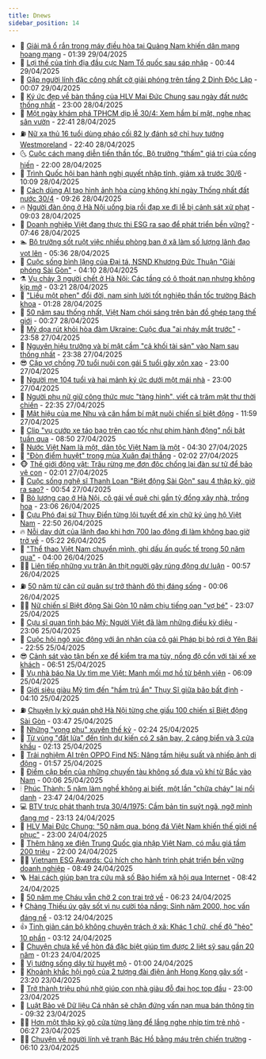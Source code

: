 ```yaml
---
title: Dnews
sidebar_position: 14
---
```


<!-- dantri-dnews:START -->
- 🤠 [Giải mã ổ rắn trong máy điều hòa tại Quảng Nam khiến dân mạng hoang mang](https://dantri.com.vn/khoa-hoc/giai-ma-o-ran-trong-may-dieu-hoa-tai-quang-nam-khien-dan-mang-hoang-mang-20250429014611207.htm) - 01:39 29/04/2025
- 🌈 [Lợi thế của tỉnh địa đầu cực Nam Tổ quốc sau sáp nhập](https://dantri.com.vn/xa-hoi/loi-the-cua-tinh-dia-dau-cuc-nam-to-quoc-sau-sap-nhap-20250428153549765.htm) - 00:44 29/04/2025
- 🐎 [Gặp người lính đặc công phất cờ giải phóng trên tầng 2 Dinh Độc Lập](https://dantri.com.vn/xa-hoi/gap-nguoi-linh-dac-cong-phat-co-giai-phong-tren-tang-2-dinh-doc-lap-20250419130717625.htm) - 00:07 29/04/2025
- 👹 [Ký ức đẹp về bàn thắng của HLV Mai Đức Chung sau ngày đất nước thống nhất](https://dantri.com.vn/the-thao/ky-uc-dep-ve-ban-thang-cua-hlv-mai-duc-chung-sau-ngay-dat-nuoc-thong-nhat-20250428022415325.htm) - 23:00 28/04/2025
- 🫶 [Một ngày khám phá TPHCM dịp lễ 30/4: Xem hầm bí mật, nghe nhạc sân vườn](https://dantri.com.vn/du-lich/mot-ngay-kham-pha-tphcm-dip-le-304-xem-ham-bi-mat-nghe-nhac-san-vuon-20250426203447036.htm) - 22:41 28/04/2025
- ⛽️ [Nữ xạ thủ 16 tuổi dùng pháo cối 82 ly đánh sở chỉ huy tướng Westmoreland](https://dantri.com.vn/doi-song/nu-xa-thu-16-tuoi-dung-phao-coi-82-ly-danh-so-chi-huy-tuong-westmoreland-20250420062849992.htm) - 22:40 28/04/2025
- 🌜 [Cuộc cách mạng diễn tiến thần tốc, Bộ trưởng &quot;thấm&quot; giá trị của cống hiến](https://dantri.com.vn/noi-vu/cuoc-cach-mang-dien-tien-than-toc-bo-truong-tham-gia-tri-cua-cong-hien-20250428200816910.htm) - 22:00 28/04/2025
- 💪 [Trình Quốc hội ban hành nghị quyết nhập tỉnh, giảm xã trước 30/6](https://dantri.com.vn/noi-vu/trinh-quoc-hoi-ban-hanh-nghi-quyet-nhap-tinh-giam-xa-truoc-306-20250428163913918.htm) - 10:09 28/04/2025
- 🎊 [Cách dùng AI tạo hình ảnh hòa cùng không khí ngày Thống nhất đất nước 30/4](https://dantri.com.vn/cong-nghe/cach-dung-ai-tao-hinh-anh-hoa-cung-khong-khi-ngay-thong-nhat-dat-nuoc-304-20250428154150785.htm) - 09:26 28/04/2025
- 🔥 [Người đàn ông ở Hà Nội uống bia rồi đạp xe đi lễ bị cảnh sát xử phạt](https://dantri.com.vn/xa-hoi/nguoi-dan-ong-o-ha-noi-uong-bia-roi-dap-xe-di-le-bi-canh-sat-xu-phat-20250428153552004.htm) - 09:03 28/04/2025
- 👀 [Doanh nghiệp Việt đang thực thi ESG ra sao để phát triển bền vững?](https://dantri.com.vn/kinh-doanh/doanh-nghiep-viet-dang-thuc-thi-esg-ra-sao-de-phat-trien-ben-vung-20250113161906566.htm) - 07:46 28/04/2025
- 🏊 [Bộ trưởng sốt ruột việc nhiều phòng ban ở xã làm số lượng lãnh đạo vọt lên](https://dantri.com.vn/noi-vu/bo-truong-sot-ruot-viec-nhieu-phong-ban-o-xa-lam-so-luong-lanh-dao-vot-len-20250428115823059.htm) - 05:36 28/04/2025
- 🥸 [Cuộc sống bình lặng của Đại tá, NSND Khương Đức Thuận &quot;Giải phóng Sài Gòn&quot;](https://dantri.com.vn/giai-tri/cuoc-song-binh-lang-cua-dai-ta-nsnd-khuong-duc-thuan-giai-phong-sai-gon-20250428010939443.htm) - 04:10 28/04/2025
- ⚗️ [Vụ cháy 3 người chết ở Hà Nội: Các tầng có ô thoát nạn nhưng không kịp mở](https://dantri.com.vn/xa-hoi/vu-chay-3-nguoi-chet-o-ha-noi-cac-tang-co-o-thoat-nan-nhung-khong-kip-mo-20250428095604676.htm) - 03:21 28/04/2025
- 🐲 [&quot;Liều một phen&quot; đổi đời, nam sinh lười tốt nghiệp thần tốc trường Bách khoa](https://dantri.com.vn/giao-duc/lieu-mot-phen-doi-doi-nam-sinh-luoi-tot-nghiep-than-toc-truong-bach-khoa-20250428072836182.htm) - 01:28 28/04/2025
- 🌁 [50 năm sau thống nhất, Việt Nam chói sáng trên bản đồ ghép tạng thế giới](https://dantri.com.vn/suc-khoe/50-nam-sau-thong-nhat-viet-nam-choi-sang-tren-ban-do-ghep-tang-the-gioi-20250427100913022.htm) - 00:27 28/04/2025
- 🧐 [Mỹ dọa rút khỏi hòa đàm Ukraine: Cuộc đua &quot;ai nháy mắt trước&quot;](https://dantri.com.vn/the-gioi/my-doa-rut-khoi-hoa-dam-ukraine-cuoc-dua-ai-nhay-mat-truoc-20250421210301270.htm) - 23:58 27/04/2025
- 👹 [Nguyên hiệu trưởng và bí mật cầm &quot;cả khối tài sản&quot; vào Nam sau thống nhất](https://dantri.com.vn/giao-duc/nguyen-hieu-truong-va-bi-mat-cam-ca-khoi-tai-san-vao-nam-sau-thong-nhat-20250427165938714.htm) - 23:38 27/04/2025
- 😎 [Cặp vợ chồng 70 tuổi nuôi con gái 5 tuổi gây xôn xao](https://dantri.com.vn/giao-duc/cap-vo-chong-70-tuoi-nuoi-con-gai-5-tuoi-gay-xon-xao-20250427114547625.htm) - 23:00 27/04/2025
- 🤭 [Người mẹ 104 tuổi và hai mảnh ký ức dưới một mái nhà](https://dantri.com.vn/lao-dong-viec-lam/nguoi-me-104-tuoi-va-hai-manh-ky-uc-duoi-mot-mai-nha-20250424145045816.htm) - 23:00 27/04/2025
- 🦣 [Người phụ nữ giữ công thức mực &quot;tàng hình&quot;, viết cả trăm mật thư thời chiến](https://dantri.com.vn/doi-song/nguoi-phu-nu-giu-cong-thuc-muc-tang-hinh-viet-ca-tram-mat-thu-thoi-chien-20250416152931751.htm) - 22:35 27/04/2025
- 🙉 [Mật hiệu của mẹ Nhu và căn hầm bí mật nuôi chiến sĩ biệt động](https://dantri.com.vn/xa-hoi/mat-hieu-cua-me-nhu-va-can-ham-bi-mat-nuoi-chien-si-biet-dong-20250423215119969.htm) - 11:59 27/04/2025
- 🗽 [Clip &quot;vụ cướp xe táo bạo trên cao tốc như phim hành động&quot; nổi bật tuần qua](https://dantri.com.vn/cong-nghe/clip-vu-cuop-xe-tao-bao-tren-cao-toc-nhu-phim-hanh-dong-noi-bat-tuan-qua-20250427153824812.htm) - 08:50 27/04/2025
- 🐻 [Nước Việt Nam là một, dân tộc Việt Nam là một](https://dantri.com.vn/xa-hoi/nuoc-viet-nam-la-mot-dan-toc-viet-nam-la-mot-20250427102554834.htm) - 04:30 27/04/2025
- 🫣 [&quot;Đòn điểm huyệt&quot; trong mùa Xuân đại thắng](https://dantri.com.vn/xa-hoi/don-diem-huyet-trong-mua-xuan-dai-thang-20250426113945784.htm) - 02:02 27/04/2025
- 🐵 [Thế giới động vật: Trâu rừng mẹ đơn độc chống lại đàn sư tử để bảo vệ con](https://dantri.com.vn/khoa-hoc/the-gioi-dong-vat-trau-rung-me-don-doc-chong-lai-dan-su-tu-de-bao-ve-con-20250427040339089.htm) - 02:01 27/04/2025
- 🥷 [Cuộc sống nghệ sĩ Thanh Loan &quot;Biệt động Sài Gòn&quot; sau 4 thập kỷ, giờ ra sao?](https://dantri.com.vn/giai-tri/cuoc-song-nghe-si-thanh-loan-biet-dong-sai-gon-sau-4-thap-ky-gio-ra-sao-20250427044738529.htm) - 00:54 27/04/2025
- 🐻 [Bỏ lương cao ở Hà Nội, cô gái về quê chi gần tỷ đồng xây nhà, trồng hoa](https://dantri.com.vn/doi-song/bo-luong-cao-o-ha-noi-co-gai-ve-que-chi-gan-ty-dong-xay-nha-trong-hoa-20250421182402983.htm) - 23:06 26/04/2025
- 🥸 [Cựu Phó đại sứ Thụy Điển từng lội tuyết để xin chữ ký ủng hộ Việt Nam](https://dantri.com.vn/the-gioi/cuu-pho-dai-su-thuy-dien-tung-loi-tuyet-de-xin-chu-ky-ung-ho-viet-nam-20250424175700549.htm) - 22:50 26/04/2025
- 🔥 [Nỗi day dứt của lãnh đạo khi hơn 700 lao động đi làm không bao giờ trở về](https://dantri.com.vn/lao-dong-viec-lam/noi-day-dut-cua-lanh-dao-khi-hon-700-lao-dong-di-lam-khong-bao-gio-tro-ve-20250426112154007.htm) - 05:22 26/04/2025
- 🥰 [&quot;Thể thao Việt Nam chuyển mình, ghi dấu ấn quốc tế trong 50 năm qua&quot;](https://dantri.com.vn/the-thao/the-thao-viet-nam-chuyen-minh-ghi-dau-an-quoc-te-trong-50-nam-qua-20250425024310233.htm) - 04:00 26/04/2025
- 👨‍🏫 [Liên tiếp những vụ trăn ăn thịt người gây rúng động dư luận](https://dantri.com.vn/khoa-hoc/lien-tiep-nhung-vu-tran-an-thit-nguoi-gay-rung-dong-du-luan-20250426025316353.htm) - 00:57 26/04/2025
- ⛽️ [50 năm từ căn cứ quân sự trở thành đô thị đáng sống](https://dantri.com.vn/xa-hoi/50-nam-tu-can-cu-quan-su-tro-thanh-do-thi-dang-song-20250425204213095.htm) - 00:06 26/04/2025
- 🧑‍💻 [Nữ chiến sĩ Biệt động Sài Gòn 10 năm chịu tiếng oan &quot;vợ bé&quot;](https://dantri.com.vn/doi-song/nu-chien-si-biet-dong-sai-gon-10-nam-chiu-tieng-oan-vo-be-20250420173832805.htm) - 23:07 25/04/2025
- 💪 [Cựu sĩ quan tình báo Mỹ: Người Việt đã làm những điều kỳ diệu](https://dantri.com.vn/the-gioi/cuu-si-quan-tinh-bao-my-nguoi-viet-da-lam-nhung-dieu-ky-dieu-20250424013534533.htm) - 23:06 25/04/2025
- 🔭 [Cuộc hội ngộ xúc động với ân nhân của cô gái Pháp bị bỏ rơi ở Yên Bái](https://dantri.com.vn/doi-song/cuoc-hoi-ngo-xuc-dong-voi-an-nhan-cua-co-gai-phap-bi-bo-roi-o-yen-bai-20250425014519564.htm) - 22:55 25/04/2025
- 😎 [Cảnh sát vào tận bến xe để kiểm tra ma túy, nồng độ cồn với tài xế xe khách](https://dantri.com.vn/xa-hoi/canh-sat-vao-tan-ben-xe-de-kiem-tra-ma-tuy-nong-do-con-voi-tai-xe-xe-khach-20250425134127563.htm) - 06:51 25/04/2025
- 🦩 [Vụ nhà báo Na Uy tìm mẹ Việt: Manh mối mơ hồ từ bệnh viện](https://dantri.com.vn/doi-song/vu-nha-bao-na-uy-tim-me-viet-manh-moi-mo-ho-tu-benh-vien-20250425102135980.htm) - 06:09 25/04/2025
- 🐻 [Giới siêu giàu Mỹ tìm đến &quot;hầm trú ẩn&quot; Thụy Sĩ giữa bão bất định](https://dantri.com.vn/kinh-doanh/gioi-sieu-giau-my-tim-den-ham-tru-an-thuy-si-giua-bao-bat-dinh-20250420082844484.htm) - 04:10 25/04/2025
- ⛽️ [Chuyện ly kỳ quán phở Hà Nội từng che giấu 100 chiến sĩ Biệt động Sài Gòn](https://dantri.com.vn/du-lich/chuyen-ly-ky-quan-pho-ha-noi-tung-che-giau-100-chien-si-biet-dong-sai-gon-20250424104647901.htm) - 03:47 25/04/2025
- 📝 [Những &quot;vọng phu&quot; xuyên thế kỷ](https://dantri.com.vn/lao-dong-viec-lam/nhung-vong-phu-xuyen-the-ky-20250424115514847.htm) - 02:24 25/04/2025
- 💯 [Từ vùng &quot;đất lửa&quot; đến tỉnh dự kiến có 2 sân bay, 2 cảng biển và 3 cửa khẩu](https://dantri.com.vn/xa-hoi/tu-vung-dat-lua-den-tinh-du-kien-co-2-san-bay-2-cang-bien-va-3-cua-khau-20250424174152968.htm) - 02:13 25/04/2025
- 🤠 [Trải nghiệm AI trên OPPO Find N5: Nâng tầm hiệu suất và nhiếp ảnh di động](https://dantri.com.vn/cong-nghe/trai-nghiem-ai-tren-oppo-find-n5-nang-tam-hieu-suat-va-nhiep-anh-di-dong-20250422145540590.htm) - 01:57 25/04/2025
- 🧐 [Điểm cập bến của những chuyến tàu không số đưa vũ khí từ Bắc vào Nam](https://dantri.com.vn/xa-hoi/diem-cap-ben-cua-nhung-chuyen-tau-khong-so-dua-vu-khi-tu-bac-vao-nam-20250424234443386.htm) - 00:06 25/04/2025
- 🕯 [Phúc Thành: 5 năm làm nghề không ai biết, một lần &quot;chữa cháy&quot; lại nổi danh](https://dantri.com.vn/cong-nghe/phuc-thanh-5-nam-lam-nghe-khong-ai-biet-mot-lan-chua-chay-lai-noi-danh-20250424135918569.htm) - 23:47 24/04/2025
- 💻 [BTV trực phát thanh trưa 30/4/1975: Cầm bản tin suýt ngã, ngỡ mình đang mơ](https://dantri.com.vn/giai-tri/btv-truc-phat-thanh-trua-3041975-cam-ban-tin-suyt-nga-ngo-minh-dang-mo-20250424015602942.htm) - 23:13 24/04/2025
- 🌋 [HLV Mai Đức Chung: &quot;50 năm qua, bóng đá Việt Nam khiến thế giới nể phục&quot;](https://dantri.com.vn/the-thao/hlv-mai-duc-chung-50-nam-qua-bong-da-viet-nam-khien-the-gioi-ne-phuc-20250424020320117.htm) - 23:00 24/04/2025
- 🤖 [Thêm hãng xe điện Trung Quốc gia nhập Việt Nam, có mẫu giá tầm 200 triệu](https://dantri.com.vn/o-to-xe-may/them-hang-xe-dien-trung-quoc-gia-nhap-viet-nam-co-mau-gia-tam-200-trieu-20250424152957797.htm) - 22:00 24/04/2025
- 🧑‍💻 [Vietnam ESG Awards: Cú hích cho hành trình phát triển bền vững doanh nghiệp](https://dantri.com.vn/kinh-doanh/vietnam-esg-awards-cu-hich-cho-hanh-trinh-phat-trien-ben-vung-doanh-nghiep-20250424095547172.htm) - 08:49 24/04/2025
- 🪜 [Hai cách giúp bạn tra cứu mã số Bảo hiểm xã hội qua Internet](https://dantri.com.vn/cong-nghe/hai-cach-giup-ban-tra-cuu-ma-so-bao-hiem-xa-hoi-qua-internet-20250424153053346.htm) - 08:42 24/04/2025
- 🚀 [50 năm mẹ Cháu vẫn chờ 2 con trai trở về](https://dantri.com.vn/xa-hoi/50-nam-me-chau-van-cho-2-con-trai-tro-ve-20250421115546950.htm) - 06:23 24/04/2025
- 🕴 [Chàng Thiếu úy gây sốt vì nụ cười tỏa nắng: Sinh năm 2000, học vấn đáng nể](https://dantri.com.vn/doi-song/chang-thieu-uy-gay-sot-vi-nu-cuoi-toa-nang-sinh-nam-2000-hoc-van-dang-ne-20250423144630420.htm) - 03:12 24/04/2025
- 👍 [Tinh giản cán bộ không chuyên trách ở xã: Khác 1 chữ, chế độ &quot;hẻo&quot; 10 phần](https://dantri.com.vn/noi-vu/tinh-gian-can-bo-khong-chuyen-trach-o-xa-khac-1-chu-che-do-heo-10-phan-20250424085414913.htm) - 03:12 24/04/2025
- 🥳 [Chuyện chưa kể về hòn đá đặc biệt giúp tìm được 2 liệt sỹ sau gần 20 năm](https://dantri.com.vn/lao-dong-viec-lam/chuyen-chua-ke-ve-hon-da-dac-biet-giup-tim-duoc-2-liet-sy-sau-gan-20-nam-20250421221230146.htm) - 01:23 24/04/2025
- 🥳 [Vị tướng sống dậy từ huyệt mộ](https://dantri.com.vn/xa-hoi/vi-tuong-song-day-tu-huyet-mo-20250411121044173.htm) - 01:00 24/04/2025
- 🦩 [Khoảnh khắc hội ngộ của 2 tượng đài điện ảnh Hong Kong gây sốt](https://dantri.com.vn/giai-tri/khoanh-khac-hoi-ngo-cua-2-tuong-dai-dien-anh-hong-kong-gay-sot-20250423130402819.htm) - 23:20 23/04/2025
- 🗽 [Trở thành triệu phú nhờ giúp con nhà giàu đỗ đại học top đầu](https://dantri.com.vn/giao-duc/tro-thanh-trieu-phu-nho-giup-con-nha-giau-do-dai-hoc-top-dau-20250422212739816.htm) - 23:00 23/04/2025
- 🤖 [Luật Bảo vệ Dữ liệu Cá nhân sẽ chặn đứng vấn nạn mua bán thông tin](https://dantri.com.vn/cong-nghe/luat-bao-ve-du-lieu-ca-nhan-se-chan-dung-van-nan-mua-ban-thong-tin-20250423161356499.htm) - 09:32 23/04/2025
- 🧑‍🏫 [Hơn một thập kỷ gõ cửa từng làng để lắng nghe nhịp tim trẻ nhỏ](https://dantri.com.vn/suc-khoe/hon-mot-thap-ky-go-cua-tung-lang-de-lang-nghe-nhip-tim-tre-nho-20250423102319896.htm) - 06:27 23/04/2025
- 👨‍🏫 [Chuyện về người lính vẽ tranh Bác Hồ bằng máu trên chiến trường](https://dantri.com.vn/doi-song/chuyen-ve-nguoi-linh-ve-tranh-bac-ho-bang-mau-tren-chien-truong-20250422093040297.htm) - 06:10 23/04/2025<!-- dantri-dnews:END -->
